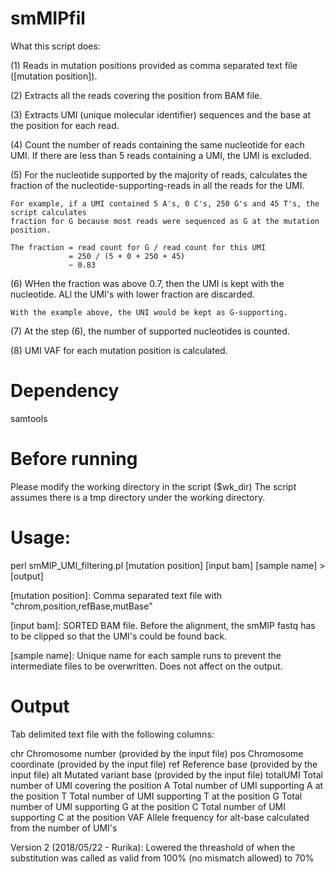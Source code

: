 # smMIPfil

What this script does:

(1) Reads in mutation positions provided as comma separated text file ([mutation position]).

(2) Extracts all the reads covering the position from BAM file.

(3) Extracts UMI (unique molecular identifier) sequences and the base at the position for each read.

(4) Count the number of reads containing the same nucleotide for each UMI. 
    If there are less than 5 reads containing a UMI, the UMI is excluded.  

(5) For the nucleotide supported by the majority of reads, calculates the fraction of 
    the nucleotide-supporting-reads in all the reads for the UMI.  

    For example, if a UMI contained 5 A's, 0 C's, 250 G's and 45 T's, the script calculates 
    fraction for G because most reads were sequenced as G at the mutation position.  

    The fraction = read count for G / read count for this UMI
                 = 250 / (5 + 0 + 250 + 45)
                 ~ 0.83

(6) WHen the fraction was above 0.7, then the UMI is kept with the nucleotide.
    ALl the UMI's with lower fraction are discarded.  

    With the example above, the UNI would be kept as G-supporting.  

(7) At the step (6), the number of supported nucleotides is counted.

(8) UMI VAF for each mutation position is calculated. 



# Dependency

samtools



# Before running

Please modify the working directory in the script ($wk_dir)
The script assumes there is a tmp directory under the working directory. 



# Usage:
perl smMIP_UMI_filtering.pl [mutation position] [input bam] [sample name] > [output]

  [mutation position]:
    Comma separated text file with "chrom,position,refBase,mutBase" 

  [input bam]:
	  SORTED BAM file.
	  Before the alignment, the smMIP fastq has to be clipped so that the 
     UMI's could be found back.

  [sample name]:
    Unique name for each sample runs to prevent the intermediate files to be overwritten.
    Does not affect on the output. 



# Output
  Tab delimited text file with the following columns: 
  
  chr         Chromosome number (provided by the input file)
  pos         Chromosome coordinate (provided by the input file)
  ref         Reference base (provided by the input file)
  alt         Mutated variant base (provided by the input file)
  totalUMI    Total number of UMI covering the position
  A           Total number of UMI supporting A at the position
  T           Total number of UMI supporting T at the position
  G           Total number of UMI supporting G at the position
  C           Total number of UMI supporting C at the position
  VAF         Allele frequency for alt-base calculated from the number of UMI's







Version 2 (2018/05/22 - Rurika): 
   Lowered the threashold of when the substitution was called as valid
   from 100% (no mismatch allowed) to 70%
